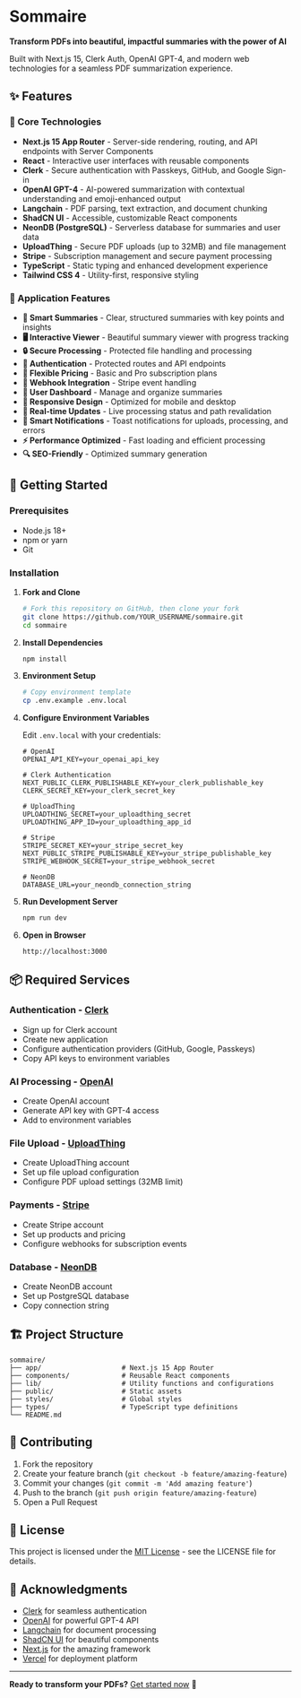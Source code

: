 # Sommaire

**Transform PDFs into beautiful, impactful summaries with the power of AI**

Built with Next.js 15, Clerk Auth, OpenAI GPT-4, and modern web technologies for a seamless PDF summarization experience.

## ✨ Features

### 🔧 Core Technologies

- **Next.js 15 App Router** - Server-side rendering, routing, and API endpoints with Server Components
- **React** - Interactive user interfaces with reusable components
- **Clerk** - Secure authentication with Passkeys, GitHub, and Google Sign-in
- **OpenAI GPT-4** - AI-powered summarization with contextual understanding and emoji-enhanced output
- **Langchain** - PDF parsing, text extraction, and document chunking
- **ShadCN UI** - Accessible, customizable React components
- **NeonDB (PostgreSQL)** - Serverless database for summaries and user data
- **UploadThing** - Secure PDF uploads (up to 32MB) and file management
- **Stripe** - Subscription management and secure payment processing
- **TypeScript** - Static typing and enhanced development experience
- **Tailwind CSS 4** - Utility-first, responsive styling

### 🚀 Application Features

- **📝 Smart Summaries** - Clear, structured summaries with key points and insights
- **🖥️ Interactive Viewer** - Beautiful summary viewer with progress tracking
- **🔒 Secure Processing** - Protected file handling and processing
- **🔐 Authentication** - Protected routes and API endpoints
- **💸 Flexible Pricing** - Basic and Pro subscription plans
- **🔗 Webhook Integration** - Stripe event handling
- **👤 User Dashboard** - Manage and organize summaries
- **📱 Responsive Design** - Optimized for mobile and desktop
- **🔄 Real-time Updates** - Live processing status and path revalidation
- **🔔 Smart Notifications** - Toast notifications for uploads, processing, and errors
- **⚡ Performance Optimized** - Fast loading and efficient processing
- **🔍 SEO-Friendly** - Optimized summary generation

## 🚀 Getting Started

### Prerequisites

- Node.js 18+
- npm or yarn
- Git

### Installation

1. **Fork and Clone**

   ```bash
   # Fork this repository on GitHub, then clone your fork
   git clone https://github.com/YOUR_USERNAME/sommaire.git
   cd sommaire
   ```

2. **Install Dependencies**

   ```bash
   npm install
   ```

3. **Environment Setup**

   ```bash
   # Copy environment template
   cp .env.example .env.local
   ```

4. **Configure Environment Variables**

   Edit `.env.local` with your credentials:

   ```env
   # OpenAI
   OPENAI_API_KEY=your_openai_api_key

   # Clerk Authentication
   NEXT_PUBLIC_CLERK_PUBLISHABLE_KEY=your_clerk_publishable_key
   CLERK_SECRET_KEY=your_clerk_secret_key

   # UploadThing
   UPLOADTHING_SECRET=your_uploadthing_secret
   UPLOADTHING_APP_ID=your_uploadthing_app_id

   # Stripe
   STRIPE_SECRET_KEY=your_stripe_secret_key
   NEXT_PUBLIC_STRIPE_PUBLISHABLE_KEY=your_stripe_publishable_key
   STRIPE_WEBHOOK_SECRET=your_stripe_webhook_secret

   # NeonDB
   DATABASE_URL=your_neondb_connection_string
   ```

5. **Run Development Server**

   ```bash
   npm run dev
   ```

6. **Open in Browser**
   ```
   http://localhost:3000
   ```

## 📦 Required Services

### Authentication - [Clerk](https://go.clerk.com/5q0WrFA)

- Sign up for Clerk account
- Create new application
- Configure authentication providers (GitHub, Google, Passkeys)
- Copy API keys to environment variables

### AI Processing - [OpenAI](https://openai.com)

- Create OpenAI account
- Generate API key with GPT-4 access
- Add to environment variables

### File Upload - [UploadThing](https://uploadthing.com)

- Create UploadThing account
- Set up file upload configuration
- Configure PDF upload settings (32MB limit)

### Payments - [Stripe](https://stripe.com)

- Create Stripe account
- Set up products and pricing
- Configure webhooks for subscription events

### Database - [NeonDB](https://neon.tech)

- Create NeonDB account
- Set up PostgreSQL database
- Copy connection string

## 🏗️ Project Structure

```
sommaire/
├── app/                    # Next.js 15 App Router
├── components/             # Reusable React components
├── lib/                    # Utility functions and configurations
├── public/                 # Static assets
├── styles/                 # Global styles
├── types/                  # TypeScript type definitions
└── README.md
```

## 🤝 Contributing

1. Fork the repository
2. Create your feature branch (`git checkout -b feature/amazing-feature`)
3. Commit your changes (`git commit -m 'Add amazing feature'`)
4. Push to the branch (`git push origin feature/amazing-feature`)
5. Open a Pull Request

## 📄 License

This project is licensed under the [MIT License](https://choosealicense.com/licenses/mit/) - see the LICENSE file for details.

## 🙏 Acknowledgments

- [Clerk](https://go.clerk.com/5q0WrFA) for seamless authentication
- [OpenAI](https://openai.com) for powerful GPT-4 API
- [Langchain](https://js.langchain.com) for document processing
- [ShadCN UI](https://ui.shadcn.com/) for beautiful components
- [Next.js](https://nextjs.org) for the amazing framework
- [Vercel](https://vercel.com) for deployment platform

---

**Ready to transform your PDFs?** [Get started now](https://next-ai-saas-pdf.vercel.app/) 🚀
